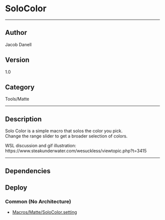 # SoloColor
___

## Author
Jacob Danell

## Version
1.0

## Category
Tools/Matte

___

## Description
<p>Solo Color is a simple macro that solos the color you pick.<br>
Change the range slider to get a broader selection of colors.</p>
<p>WSL discussion and gif illustration: <a href:"https://www.steakunderwater.com/wesuckless/viewtopic.php?t=3415">https://www.steakunderwater.com/wesuckless/viewtopic.php?t=3415</a></p>


___

## Dependencies

## Deploy

### Common (No Architecture)

<ul>
<li><a href="https://gitlab.com/WeSuckLess/Reactor/-/blob/master/Atoms/com.JacobDanell.SoloColor/Macros/Matte/SoloColor.setting?ref_type=heads">Macros/Matte/SoloColor.setting</a></li>
</ul>
